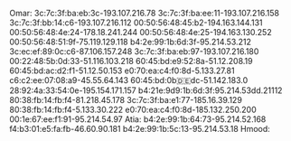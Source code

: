 Omar: 
3c:7c:3f:ba:eb:3c-193.107.216.78
3c:7c:3f:ba:ee:11-193.107.216.158
3c:7c:3f:bb:14:c6-193.107.216.112
00:50:56:48:45:b2-194.163.144.131
00:50:56:48:4e:24-178.18.241.244
00:50:56:48:4e:25-194.163.130.252
00:50:56:48:51:9f-75.119.129.118
b4:2e:99:1b:6d:3f-95.214.53.212
3c:ec:ef:89:0c:c6-87.106.157.248
3c:7c:3f:ba:eb:97-193.107.216.180  
00:22:48:5b:0d:33-51.116.103.218
60:45:bd:e9:52:8a-51.12.208.19
60:45:bd:ac:d2:f1-51.12.50.153
e0:70:ea:c4:f0:8d-5.133.27.81
c6:c2:ee:07:08:a9-45.55.64.143
60:45:bd:0b:de:dc-51.142.183.0
28:92:4a:33:54:0e-195.154.171.157
b4:21e:9d9:1b:6d:3f:95.214.53dd.21112
80:38:fb:14:fb:f4-81.218.45.178
3c:7c:3f:ba:e1:77-185.16.39.129
80:38:fb:14:fb:f4-5.133.30.222
e0:70:ea:c4:f0:8d-185.132.250.200
00:1e:67:ee:f1:91-95.214.54.97
Atia: 
b4:2e:99:1b:64:73-95.214.52.168
f4:b3:01:e5:fa:fb-46.60.90.181
b4:2e:99:1b:5c:13-95.214.53.18
Hmood: 





